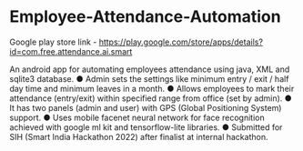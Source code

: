 # Employee-Attendance-Automation
Google play store link - https://play.google.com/store/apps/details?id=com.free.attendance.ai.smart

An android app for automating employees attendance using java, XML and sqlite3 database.
● Admin sets the settings like minimum entry / exit / half day time and minimum leaves in a month.
● Allows employees to mark their attendance (entry/exit) within specified range from office (set by admin).
● It has two panels (admin and user) with GPS (Global Positioning System) support.
● Uses mobile facenet neural network for face recognition achieved with google ml kit and tensorflow-lite libraries.
● Submitted for SIH (Smart India Hackathon 2022) after finalist at internal hackathon.
